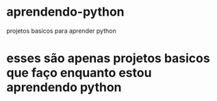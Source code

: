 # aprendendo-python
projetos basicos para aprender python
# esses são apenas projetos basicos que faço enquanto estou aprendendo python

